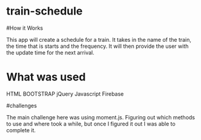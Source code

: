 # train-schedule

#How it Works

This app will create a schedule for a train. It takes in the name of the train, the time that is starts and the frequency. It will then provide the user with the update time for the next arrival.

# What was used

HTML
BOOTSTRAP
jQuery
Javascript
Firebase

#challenges

The main challenge here was using moment.js. Figuring out which methods to use and where took a while, but once I figured it out I was able to complete it. 



